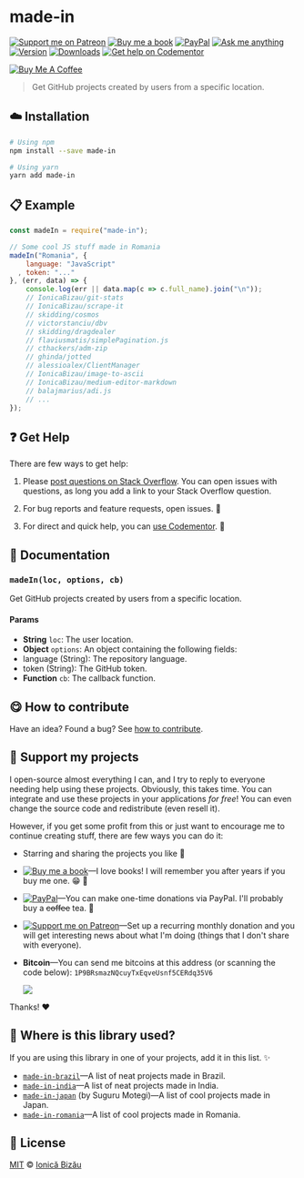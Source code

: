 <!-- Please do not edit this file. Edit the `blah` field in the `package.json` instead. If in doubt, open an issue. -->


# made-in

 [![Support me on Patreon][badge_patreon]][patreon] [![Buy me a book][badge_amazon]][amazon] [![PayPal][badge_paypal_donate]][paypal-donations] [![Ask me anything](https://img.shields.io/badge/ask%20me-anything-1abc9c.svg)](https://github.com/IonicaBizau/ama) [![Version](https://img.shields.io/npm/v/made-in.svg)](https://www.npmjs.com/package/made-in) [![Downloads](https://img.shields.io/npm/dt/made-in.svg)](https://www.npmjs.com/package/made-in) [![Get help on Codementor](https://cdn.codementor.io/badges/get_help_github.svg)](https://www.codementor.io/johnnyb?utm_source=github&utm_medium=button&utm_term=johnnyb&utm_campaign=github)

<a href="https://www.buymeacoffee.com/H96WwChMy" target="_blank"><img src="https://www.buymeacoffee.com/assets/img/custom_images/yellow_img.png" alt="Buy Me A Coffee"></a>

> Get GitHub projects created by users from a specific location.

## :cloud: Installation

```sh
# Using npm
npm install --save made-in

# Using yarn
yarn add made-in
```


## :clipboard: Example



```js
const madeIn = require("made-in");

// Some cool JS stuff made in Romania
madeIn("Romania", {
    language: "JavaScript"
  , token: "..."
}, (err, data) => {
    console.log(err || data.map(c => c.full_name).join("\n"));
    // IonicaBizau/git-stats
    // IonicaBizau/scrape-it
    // skidding/cosmos
    // victorstanciu/dbv
    // skidding/dragdealer
    // flaviusmatis/simplePagination.js
    // cthackers/adm-zip
    // ghinda/jotted
    // alessioalex/ClientManager
    // IonicaBizau/image-to-ascii
    // IonicaBizau/medium-editor-markdown
    // balajmarius/adi.js
    // ...
});
```



## :question: Get Help

There are few ways to get help:

 1. Please [post questions on Stack Overflow](https://stackoverflow.com/questions/ask). You can open issues with questions, as long you add a link to your Stack Overflow question.
 2. For bug reports and feature requests, open issues. :bug:

 3. For direct and quick help, you can [use Codementor](https://www.codementor.io/johnnyb). :rocket:



## :memo: Documentation


### `madeIn(loc, options, cb)`
Get GitHub projects created by users from a specific location.

#### Params

- **String** `loc`: The user location.
- **Object** `options`: An object containing the following fields:
 - language (String): The repository language.
 - token (String): The GitHub token.
- **Function** `cb`: The callback function.



## :yum: How to contribute
Have an idea? Found a bug? See [how to contribute][contributing].


## :sparkling_heart: Support my projects

I open-source almost everything I can, and I try to reply to everyone needing help using these projects. Obviously,
this takes time. You can integrate and use these projects in your applications *for free*! You can even change the source code and redistribute (even resell it).

However, if you get some profit from this or just want to encourage me to continue creating stuff, there are few ways you can do it:


 - Starring and sharing the projects you like :rocket:
 - [![Buy me a book][badge_amazon]][amazon]—I love books! I will remember you after years if you buy me one. :grin: :book:
 - [![PayPal][badge_paypal]][paypal-donations]—You can make one-time donations via PayPal. I'll probably buy a ~~coffee~~ tea. :tea:
 - [![Support me on Patreon][badge_patreon]][patreon]—Set up a recurring monthly donation and you will get interesting news about what I'm doing (things that I don't share with everyone).
 - **Bitcoin**—You can send me bitcoins at this address (or scanning the code below): `1P9BRsmazNQcuyTxEqveUsnf5CERdq35V6`

    ![](https://i.imgur.com/z6OQI95.png)


Thanks! :heart:


## :dizzy: Where is this library used?
If you are using this library in one of your projects, add it in this list. :sparkles:


 - [`made-in-brazil`](https://github.com/IonicaBizau/made-in-brazil#readme)—A list of neat projects made in Brazil.
 - [`made-in-india`](https://github.com/IonicaBizau/made-in-india#readme)—A list of neat projects made in India.
 - [`made-in-japan`](https://npmjs.com/package/made-in-japan) (by Suguru Motegi)—A list of cool projects made in Japan.
 - [`made-in-romania`](https://github.com/IonicaBizau/made-in-romania#readme)—A list of cool projects made in Romania.

## :scroll: License

[MIT][license] © [Ionică Bizău][website]


[badge_patreon]: https://ionicabizau.github.io/badges/patreon.svg
[badge_amazon]: https://ionicabizau.github.io/badges/amazon.svg
[badge_paypal]: https://ionicabizau.github.io/badges/paypal.svg
[badge_paypal_donate]: https://ionicabizau.github.io/badges/paypal_donate.svg

[patreon]: https://www.patreon.com/ionicabizau
[amazon]: http://amzn.eu/hRo9sIZ
[paypal-donations]: https://www.paypal.com/cgi-bin/webscr?cmd=_s-xclick&hosted_button_id=RVXDDLKKLQRJW

[license]: http://showalicense.com/?fullname=Ionic%C4%83%20Biz%C4%83u%20%3Cbizauionica%40gmail.com%3E%20(https%3A%2F%2Fionicabizau.net)&year=2016#license-mit
[website]: https://ionicabizau.net
[contributing]: /CONTRIBUTING.md
[docs]: /DOCUMENTATION.md
